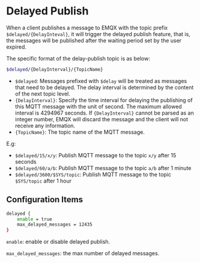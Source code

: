 # Delayed Publish

When a client publishes a message to EMQX with the topic prefix `$delayed/{DelayInteval}`, it will trigger the delayed publish feature, that is, the messages will be published after the waiting period set by the user expired. 

The specific format of the delay-publish topic is as below:

```bash
$delayed/{DelayInterval}/{TopicName}
```

- `$delayed`: Messages prefixed with `$delay` will be treated as messages that need to be delayed. The delay interval is determined by the content of the next topic level.
- `{DelayInterval}`: Specify the time interval for delaying the publishing of this MQTT message with the unit of second. The maximum allowed interval is 4294967 seconds. If `{DelayInterval}` cannot be parsed as an integer number, EMQX will discard the message and the client will not receive any information.
- `{TopicName}`: The topic name of the MQTT message.

E.g:

- `$delayed/15/x/y`: Publish MQTT message to the topic `x/y` after 15 seconds
- `$delayed/60/a/b`: Publish MQTT message to the topic `a/b` after 1 minute
- `$delayed/3600/$SYS/topic`: Publish MQTT message to the topic  `$SYS/topic` after 1 hour

## Configuration Items

```bash
delayed {
    enable = true
    max_delayed_messages = 12435
}
```

`enable`: enable or disable delayed publish.

`max_delayed_messages`: the max number of delayed messages.

